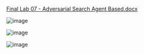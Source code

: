 
[Final Lab 07 - Adversarial Search Agent Based.docx](https://github.com/user-attachments/files/20183410/Final.Lab.07.-.Adversarial.Search.Agent.Based.docx)



![image](https://github.com/user-attachments/assets/371f9aa6-35f7-4628-aa5c-b4e8d5bc0475)



![image](https://github.com/user-attachments/assets/f49b5b4f-a3b8-4b0a-829b-14b984de6ae0)



![image](https://github.com/user-attachments/assets/3eb14d72-c32b-4881-89ae-f637ff67479f)
